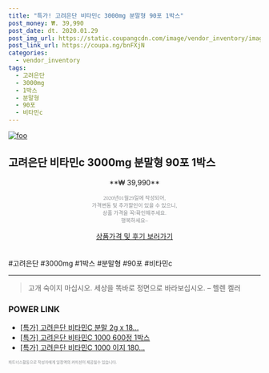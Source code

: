```yaml
--- 
title: "특가! 고려은단 비타민c 3000mg 분말형 90포 1박스" 
post_money: ₩. 39,990 
post_date: dt. 2020.01.29 
post_img_url: https://static.coupangcdn.com/image/vendor_inventory/images/2016/02/11/20/2/7d915995-1efc-40f4-a7c3-6da4b1c243db.jpg 
post_link_url: https://coupa.ng/bnFXjN 
categories: 
  - vendor_inventory 
tags: 
  - 고려은단 
  - 3000mg 
  - 1박스 
  - 분말형 
  - 90포 
  - 비타민c 
--- 
```

[![foo](https://static.coupangcdn.com/image/vendor_inventory/images/2016/02/11/20/2/7d915995-1efc-40f4-a7c3-6da4b1c243db.jpg)](https://coupa.ng/bnFXjN) 

## 고려은단 비타민c 3000mg 분말형 90포 1박스 
<p style="text-align: center;">**₩ 39,990**</p> 
<p style="text-align: center;"><span style="color: #898c8f; font-family: Georgia,Times,serif; font-size: 0.75em;">2020년01월29일에 작성되어, <br>가격변동 및 추가할인이 있을 수 있으니,<br> 상품 가격을 꼭!확인해주세요.<br>행복하세요~</span> 
</p>	 
<div markdown="0" style="text-align: center;"><a href="https://coupa.ng/bnFXjN" class="btn btn--success">상품가격 및 후기 보러가기</a></div> 
<br><br> 
  #고려은단 #3000mg #1박스 #분말형 #90포 #비타민c 
<hr> 

> 고개 숙이지 마십시오. 세상을 똑바로 정면으로 바라보십시오. – 헬렌 켈러 


### POWER LINK

* <a href="https://blog.naver.com/santokki14/221789592405" target="_blank">[특가] 고려은단 비타민C 분말 2g x 18...</a>
* <a href="https://blog.naver.com/sakai111/221788962864" target="_blank">[특가] 고려은단 비타민C 1000 600정 1박스</a>
* <a href="https://blog.naver.com/an0733/221788912269" target="_blank">[특가] 고려은단 비타민C 1000 이지 180...</a>

<span style="color: #898c8f; font-family: Georgia,Times,serif; font-size: 0.55em;">파트너스활동으로 작성자에게 일정액의 커미션이 제공될수 있습니다.</span> 
